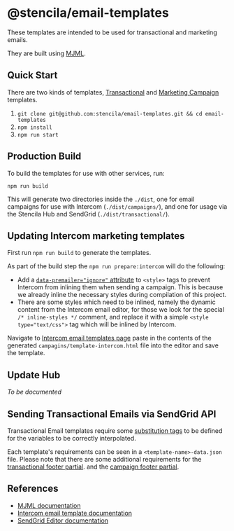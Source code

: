 # @stencila/email-templates

These templates are intended to be used for transactional and marketing
emails.

They are built using [MJML](https://mjml.io).

## Quick Start

There are two kinds of templates,
[Transactional](https://sendgrid.com/use-cases/transactional-email/) and
[Marketing Campaign](https://sendgrid.com/solutions/email-marketing/)
templates.

1. `git clone git@github.com:stencila/email-templates.git && cd email-templates`
2. `npm install`
3. `npm run start`

## Production Build

To build the templates for use with other services, run:

`npm run build`

This will generate two directories inside the `./dist`, one for email
campaigns for use with Intercom (`./dist/campaigns/`), and one for usage via the Stencila Hub and
SendGrid (`./dist/transactional/`).

## Updating Intercom marketing templates

First run `npm run build` to generate the templates.

As part of the build step the `npm run prepare:intercom` will do the
following:

- Add a [`data-premailer="ignore"`
  attribute](https://www.intercom.com/help/en/articles/245-a-guide-to-creating-html-emails#best-practices-for-using-html-in-intercom)
  to `<style>` tags to prevent Intercom from inlining them when sending a
  campaign. This is because we already inline the necessary styles during
  compilation of this project.
- There are some styles which need to be
  inlined, namely the dynamic content from the Intercom email editor, for those
  we look for the special `/* inline-styles */` comment, and replace it with a
  simple `<style type="text/css">` tag which will be inlined by Intercom.

Navigate to [Intercom email templates
page](https://app.intercom.com/a/apps/y554dhej/settings/email-templates)
paste in the contents of the generated `campagins/template-intercom.html`
file into the editor and save the template.

## Update Hub

_To be documented_

## Sending Transactional Emails via SendGrid API

Transactional Email templates require some [substitution
tags](https://sendgrid.com/docs/ui/sending-email/how-to-send-an-email-with-dynamic-transactional-templates/#send-a-transactional-email)
to be defined for the variables to be correctly interpolated.

Each template's requirements can be seen in a `<template-name>-data.json`
file. Please note that there are some additional requirements for the
[transactional footer
partial](./src/_partials/transactional/footer-data.json). and the [campaign
footer partial](./src/_partials/campaign/footer-data.json).

## References

- [MJML documentation](https://mjml.io/documentation)
- [Intercom email template documentation](https://www.intercom.com/help/en/articles/245-a-guide-to-creating-html-emails)
- [SendGrid Editor documentation](https://sendgrid.com/docs/ui/sending-email/editor/)
